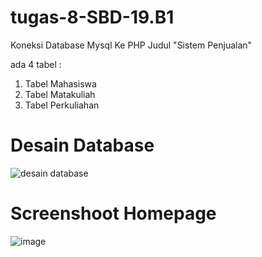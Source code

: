 # tugas-8-SBD-19.B1

Koneksi Database Mysql Ke PHP Judul "Sistem Penjualan"
<p> ada 4 tabel : </p>

1. Tabel Mahasiswa
2. Tabel Matakuliah
3. Tabel Perkuliahan


<h1><b>Desain Database</b></h1>

![desain database](https://user-images.githubusercontent.com/85074523/120114003-05841580-c132-11eb-9ac6-d61510b8c391.JPG)


<h1><b>Screenshoot Homepage</b></h1>

![image](https://user-images.githubusercontent.com/85074523/120114111-70355100-c132-11eb-91af-213c47e2927b.png)
